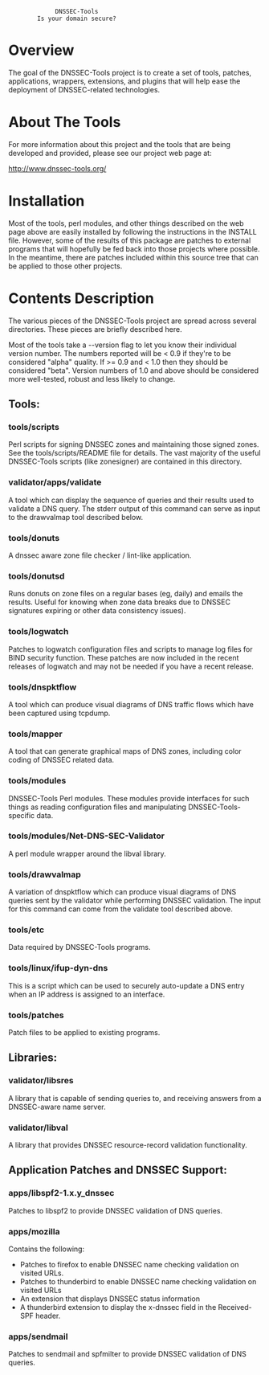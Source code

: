 			     DNSSEC-Tools
			Is your domain secure?

# Overview

The goal of the DNSSEC-Tools project is to create a set of tools,
patches, applications, wrappers, extensions, and plugins that will
help ease the deployment of DNSSEC-related technologies.

# About The Tools

For more information about this project and the tools that are being
developed and provided, please see our project web page at:

  http://www.dnssec-tools.org/

# Installation

Most of the tools, perl modules, and other things described on the
web page above are easily installed by following the instructions in
the INSTALL file.  However, some of the results of this package are
patches to external programs that will hopefully be fed back into
those projects where possible.  In the meantime, there are patches
included within this source tree that can be applied to those other
projects.

# Contents Description

The various pieces of the DNSSEC-Tools project are spread across several
directories.  These pieces are briefly described here.

Most of the tools take a --version flag to let you know their
individual version number.  The numbers reported will be < 0.9 if
they're to be considered "alpha" quality.  If >= 0.9 and < 1.0 then
they should be considered "beta".  Version numbers of 1.0 and above
should be considered more well-tested, robust and less likely to
change.

##  Tools:

### tools/scripts
Perl scripts for signing DNSSEC zones and maintaining
those signed zones.  See the tools/scripts/README file
for details.  The vast majority of the useful
DNSSEC-Tools scripts (like zonesigner) are contained
in this directory.

### validator/apps/validate
A tool which can display the sequence of queries and
their results used to validate a DNS query.  The
stderr output of this command can serve as input to
the drawvalmap tool described below.

### tools/donuts
A dnssec aware zone file checker / lint-like application.

### tools/donutsd
Runs donuts on zone files on a regular bases (eg,
daily) and emails the results.  Useful for knowing
when zone data breaks due to DNSSEC signatures
expiring or other data consistency issues).

### tools/logwatch
Patches to logwatch configuration files and scripts to
manage log files for BIND security function.  These
patches are now included in the recent releases of
logwatch and may not be needed if you have a recent
release.

### tools/dnspktflow
A tool which can produce visual diagrams of DNS
traffic flows which have been captured using tcpdump.

### tools/mapper
A tool that can generate graphical maps of DNS zones,
including color coding of DNSSEC related data.

### tools/modules
DNSSEC-Tools Perl modules.  These modules provide interfaces
for such things as reading configuration files and manipulating
DNSSEC-Tools-specific data.

### tools/modules/Net-DNS-SEC-Validator
A perl module wrapper around the libval library.

### tools/drawvalmap
A variation of dnspktflow which can produce visual diagrams of DNS
queries sent by the validator while performing DNSSEC validation.  The
input for this command can come from the validate tool described
above.

### tools/etc       
Data required by DNSSEC-Tools programs.

### tools/linux/ifup-dyn-dns
This is a script which can be used to securely
auto-update a DNS entry when an IP address is assigned
to an interface.

### tools/patches
Patch files to be applied to existing programs.

##  Libraries:

### validator/libsres
A library that is capable of sending queries to, and
receiving answers from a DNSSEC-aware name server.

### validator/libval
A library that provides DNSSEC resource-record
validation functionality.

##  Application Patches and DNSSEC Support:

### apps/libspf2-1.x.y_dnssec
Patches to libspf2 to provide DNSSEC validation of DNS
queries.

### apps/mozilla
Contains the following:
- Patches to firefox to enable DNSSEC name
  checking validation on visited URLs.
- Patches to thunderbird to enable DNSSEC name
  checking validation on visited URLs
- An extension that displays DNSSEC status information
- A thunderbird extension to display the x-dnssec field
  in the Received-SPF header.

### apps/sendmail
Patches to sendmail and spfmilter to provide DNSSEC
validation of DNS queries.

